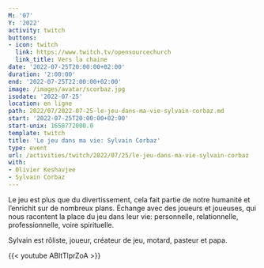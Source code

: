 ```yaml
---
M: '07'
Y: '2022'
activity: twitch
buttons:
- icon: twitch
  link: https://www.twitch.tv/opensourcechurch
  link_title: Vers la chaine
date: '2022-07-25T20:00:00+02:00'
duration: '2:00:00'
end: '2022-07-25T22:00:00+02:00'
image: /images/avatar/scorbaz.jpg
isodate: '2022-07-25'
location: en ligne
path: 2022/07/2022-07-25-le-jeu-dans-ma-vie-sylvain-corbaz.md
start: '2022-07-25T20:00:00+02:00'
start-unix: 1658772000.0
template: twitch
title: 'Le jeu dans ma vie: Sylvain Corbaz'
type: event
url: /activities/twitch/2022/07/25/le-jeu-dans-ma-vie-sylvain-corbaz
with:
- Olivier Keshavjee
- Sylvain Corbaz
---
```

Le jeu est plus que du divertissement, cela fait partie de notre humanité et l’enrichit sur de nombreux plans. Échange avec des joueurs et joueuses, qui nous racontent la place du jeu dans leur vie: personnelle, relationnelle, professionnelle, voire spirituelle.

Sylvain est rôliste, joueur, créateur de jeu, motard, pasteur et papa.


{{< youtube ABltTlprZoA >}}


